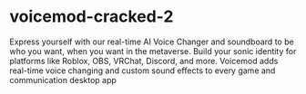 # voicemod-cracked-2
Express yourself with our real-time AI Voice Changer and soundboard to be who you want, when you want in the metaverse. Build your sonic identity for platforms like Roblox, OBS, VRChat, Discord, and more.    Voicemod adds real-time voice changing and custom sound effects to every game and communication desktop app 

